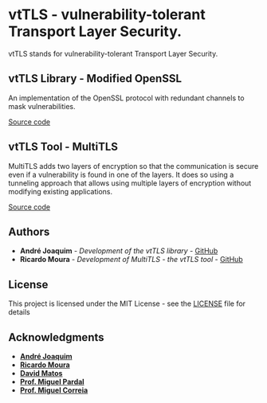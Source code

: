 # vtTLS - vulnerability-tolerant Transport Layer Security.

vtTLS stands for vulnerability-tolerant Transport Layer Security.


## vtTLS Library - Modified OpenSSL

An implementation of the OpenSSL protocol with redundant channels to mask vulnerabilities.

[Source code](https://github.com/inesc-id/vtTLS/tree/master/library)

## vtTLS Tool - MultiTLS 

MultiTLS adds two layers of encryption so that the communication is secure even if a vulnerability is found in one of the layers. It does so using a tunneling approach that allows using multiple layers of encryption without modifying existing applications.

[Source code](https://github.com/inesc-id/vtTLS/tree/master/tool)


## Authors

* **André Joaquim** - *Development of the vtTLS library* - [GitHub](https://github.com/AndreJoaquim)
* **Ricardo Moura** - *Development of MultiTLS - the vtTLS tool* - [GitHub](https://github.com/R3Moura)

## License

This project is licensed under the MIT License - see the [LICENSE](LICENSE.md) file for details

## Acknowledgments

* [**André Joaquim**](https://github.com/AndreJoaquim)
* [**Ricardo Moura**](https://github.com/R3Moura)
* [**David Matos**](https://github.com/davidmatos)
* [**Prof. Miguel Pardal**](https://github.com/miguelpardal)
* [**Prof. Miguel Correia**](https://github.com/mpcorreia)
